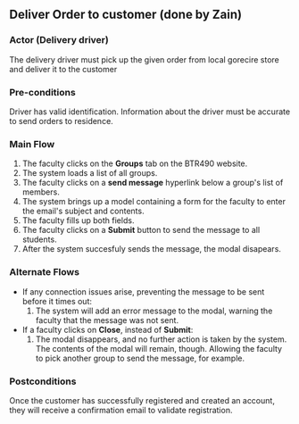 ## Deliver Order to customer (done by Zain)

### Actor (Delivery driver)
The delivery driver must pick up the given order from local gorecire store and deliver it to the customer

### Pre-conditions
Driver has valid identification. Information about the driver must be accurate to send orders to residence.

### Main Flow
1. The faculty clicks on the **Groups** tab on the BTR490 website.
2. The system loads a list of all groups.
3. The faculty clicks on a **send message** hyperlink below a group's list of members.
4. The system brings up a model containing a form for the faculty to enter the email's subject and contents.
5. The faculty fills up both fields.
6. The faculty clicks on a **Submit** button to send the message to all students.
7. After the system succesfuly sends the message, the modal disapears.

### Alternate Flows
- If any connection issues arise, preventing the message to be sent before it times out: 
  1. The system will add an error message to the modal, warning the faculty that the message was not sent.
- If a faculty clicks on **Close**, instead of **Submit**:
  1. The modal disappears, and no further action is taken by the system. The contents of the modal will remain, though. Allowing the faculty to pick another group to send the message, for example.

### Postconditions
Once the customer has successfully registered and created an account, they will receive a confirmation email to validate registration.

